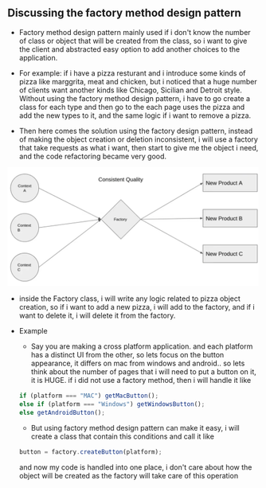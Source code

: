 ## Discussing the factory method design pattern

- Factory method design pattern mainly used if i don't know the number of class or object that will be created from the class, so i want to give the client and abstracted easy option to add another choices to the application.

- For example: if i have a pizza resturant and i introduce some kinds of pizza like marggrita, meat and chicken, but i noticed that a huge number of clients want another kinds like Chicago, Sicilian and Detroit style. Without using the factory method design pattern, i have to go create a class for each type and then go to the each page uses the pizza and add the new types to it, and the same logic if i want to remove a pizza.

- Then here comes the solution using the factory design pattern, instead of making the object creation or deletion inconsistent, i will use a factory that take requests as what i want, then start to give me the object i need, and the code refactoring became very good.

![alt text](image.png)

- inside the Factory class, i will write any logic related to pizza object creation, so if i want to add a new pizza, i will add to the factory, and if i want to delete it, i will delete it from the factory.

- Example
  - Say you are making a cross platform application. and each platform has a distinct UI from the other, so lets focus on the button appearance, it differs on mac from windows and android.. so lets think about the number of pages that i will need to put a button on it, it is HUGE. if i did not use a factory method, then i will handle it like
  ```typescript
  if (platform === "MAC") getMacButton();
  else if (platform === "Windows") getWindowsButton();
  else getAndroidButton();
  ```
  - But using factory method design pattern can make it easy, i will create a class that contain this conditions and call it like
  ```ts
  button = factory.createButton(platform);
  ```
  and now my code is handled into one place, i don't care about how the object will be created as the factory will take care of this operation
